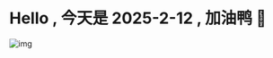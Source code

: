 
# Hello , 今天是 2025-2-12 , 加油鸭 🤭

![img](https://v1.jinrishici.com/all.svg?font-size=18&spacing=4)

